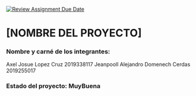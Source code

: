 [![Review Assignment Due Date](https://classroom.github.com/assets/deadline-readme-button-22041afd0340ce965d47ae6ef1cefeee28c7c493a6346c4f15d667ab976d596c.svg)](https://classroom.github.com/a/z8QVRgGr)
# [NOMBRE DEL PROYECTO]
### Nombre y carné de los integrantes: 
Axel Josue Lopez Cruz 2019338117
Jeanpooll Alejandro Domenech Cerdas 2019255017

### Estado del proyecto: MuyBuena

